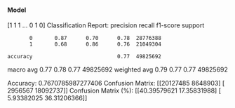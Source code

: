 #### Model
[1 1 1 ... 0 1 0]
Classification Report:
              precision    recall  f1-score   support

           0       0.87      0.70      0.78  28776388
           1       0.68      0.86      0.76  21049304

    accuracy                           0.77  49825692
   macro avg       0.77      0.78      0.77  49825692
weighted avg       0.79      0.77      0.77  49825692

Accuracy: 0.7670785987277406
Confusion Matrix:
[[20127485  8648903]
 [ 2956567 18092737]]
Confusion Matrix (%):
[[40.39579621 17.35831988]
 [ 5.93382025 36.31206366]]
